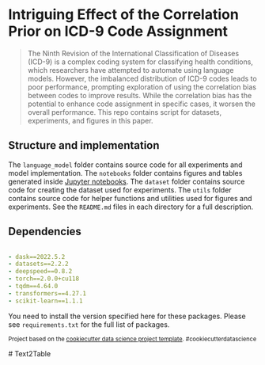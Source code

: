 # Intriguing Effect of the Correlation Prior on ICD-9 Code Assignment

> The Ninth Revision of the International Classification of Diseases (ICD-9) is 
> a complex coding system for classifying health conditions, which researchers have attempted to 
> automate using language models. However, the imbalanced distribution of ICD-9 codes leads to 
> poor performance, prompting exploration of using the correlation bias between codes to improve results. 
> While the correlation bias has the potential to enhance code assignment in specific cases, 
> it worsen the overall performance. This repo contains script for datasets, experiments, and figures in this paper.


## Structure and implementation

The `language_model` folder contains source code for all experiments and model implementation.
The `notebooks` folder contains figures and tables generated inside [Jupyter notebooks](http://jupyter.org/).
The `dataset` folder contains source code for creating the dataset used for experiments.
The `utils` folder contains source code for helper functions and utilities used for figures and experiments.
See the `README.md` files in each directory for a full description.


## Dependencies

```yaml

- dask==2022.5.2
- datasets==2.2.2
- deepspeed==0.8.2
- torch==2.0.0+cu118
- tqdm==4.64.0
- transformers==4.27.1
- scikit-learn==1.1.1

```
You need to install the version specified here for these packages.
Please see `requirements.txt` for the full list of packages. 




<p><small>Project based on the <a target="_blank" href="https://drivendata.github.io/cookiecutter-data-science/">cookiecutter data science project template</a>. #cookiecutterdatascience</small></p>
# Text2Table

